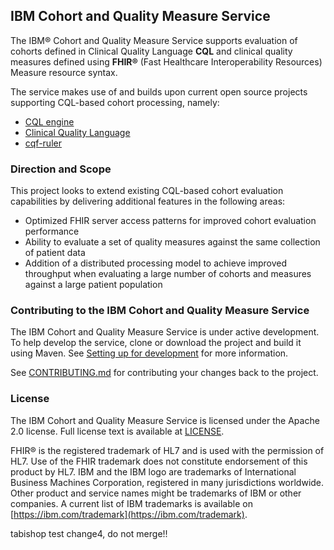 ## IBM Cohort and Quality Measure Service

The IBM® Cohort and Quality Measure Service supports evaluation of cohorts defined in Clinical Quality Language **CQL** and clinical quality measures defined using **FHIR®** (Fast Healthcare Interoperability Resources) Measure resource syntax.

The service makes use of and builds upon current open source projects supporting CQL-based cohort processing, namely:
- [CQL engine](https://github.com/DBCG/cql_engine)
- [Clinical Quality Language](https://github.com/cqframework/clinical_quality_language)
- [cqf-ruler](https://github.com/DBCG/cqf-ruler)

### Direction and Scope

This project looks to extend existing CQL-based cohort evaluation capabilities by delivering additional features in the following areas:
- Optimized FHIR server access patterns for improved cohort evaluation performance
- Ability to evaluate a set of quality measures against the same collection of patient data
- Addition of a distributed processing model to achieve improved throughput when evaluating a large number of cohorts and measures against a large patient population

### Contributing to the IBM Cohort and Quality Measure Service
The IBM Cohort and Quality Measure Service is under active development. To help develop the service, clone or download the project and build it using Maven.
See [Setting up for development](docs/dev-guide/getting-started.md) for more information.

See [CONTRIBUTING.md](CONTRIBUTING.md) for contributing your changes back to the project.

### License
The IBM Cohort and Quality Measure Service is licensed under the Apache 2.0 license. Full license text is
available at [LICENSE](LICENSE).

FHIR® is the registered trademark of HL7 and is used with the permission of HL7. Use of the FHIR trademark does not constitute endorsement of this product by HL7.
IBM and the IBM logo are trademarks of International Business Machines Corporation, registered in many jurisdictions worldwide. Other product and service names might be trademarks of IBM or other companies. A current list of IBM trademarks is available on [https://ibm.com/trademark](https://ibm.com/trademark).

tabishop test change4, do not merge!!
